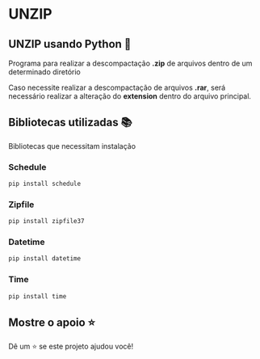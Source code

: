 # UNZIP

## **UNZIP usando Python 🐍**

Programa para realizar a descompactação **.zip** de arquivos dentro de um determinado diretório

Caso necessite realizar a descompactação de arquivos **.rar**, será necessário realizar a alteração do **extension** dentro do arquivo principal.

## **Bibliotecas utilizadas 📚**
Bibliotecas que necessitam instalação
### Schedule
```sh
pip install schedule
```
### Zipfile
```sh
pip install zipfile37
```
### Datetime
```sh
pip install datetime
```
### Time
```sh
pip install time
```

## **Mostre o apoio ⭐️**
Dê um ⭐️ se este projeto ajudou você!